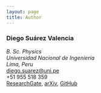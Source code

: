 ```yaml
---
layout: page
title: Author
---
```

### Diego Suárez Valencia

*B. Sc. Physics*\
*Universidad Nacional de Ingeniería*\
*Lima, Peru*\
diego.suarez@uni.pe\
+51 955 518 359\
[ResearchGate](https://www.researchgate.net/profile/Diego_Suarez_Valencia), [arXiv](https://arxiv.org/search/hep-th?searchtype=author&query=Suarez%2C+D), [GitHub](https://github.com/dszv)
<!--stackedit_data:
eyJoaXN0b3J5IjpbMjA2NDAxMDI4NSwtODE0NzkyNjI3LC0xOD
UyOTUxNTY3LDU3NjUzNTM4OCwtOTMzNzEzNTEyLC00NTc0ODUz
OTldfQ==
-->

